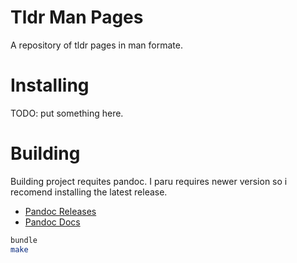 # Tldr Man Pages

A repository of tldr pages in man formate.

# Installing

TODO: put something here.




# Building

Building project requites pandoc.
I paru requires newer version so i recomend installing the latest release.

- [Pandoc Releases](https://github.com/jgm/pandoc/releases)
- [Pandoc Docs](https://pandoc.org/getting-started.html)


```bash
bundle
make
```


